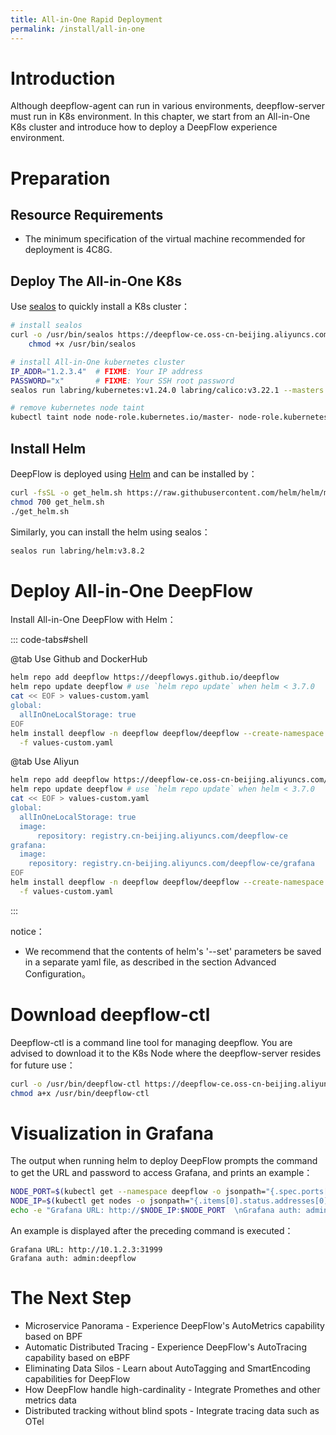 ```yaml
---
title: All-in-One Rapid Deployment
permalink: /install/all-in-one
---
```


# Introduction

Although deepflow-agent can run in various environments, deepflow-server must run in K8s environment. In this chapter, we start from an All-in-One K8s cluster and introduce how to deploy a DeepFlow experience environment.


# Preparation

## Resource Requirements

- The minimum specification of the virtual machine recommended for deployment is 4C8G.

## Deploy The All-in-One K8s

Use [sealos](https://github.com/labring/sealos)  to quickly install a K8s cluster：

```bash
# install sealos
curl -o /usr/bin/sealos https://deepflow-ce.oss-cn-beijing.aliyuncs.com/sealos/sealos && \
    chmod +x /usr/bin/sealos

# install All-in-One kubernetes cluster
IP_ADDR="1.2.3.4"  # FIXME: Your IP address
PASSWORD="x"       # FIXME: Your SSH root password
sealos run labring/kubernetes:v1.24.0 labring/calico:v3.22.1 --masters $IP_ADDR -p $PASSWORD

# remove kubernetes node taint
kubectl taint node node-role.kubernetes.io/master- node-role.kubernetes.io/control-plane- --all
```

## Install Helm

DeepFlow is deployed using [Helm](https://helm.sh/) and can be installed by：
```bash
curl -fsSL -o get_helm.sh https://raw.githubusercontent.com/helm/helm/main/scripts/get-helm-3
chmod 700 get_helm.sh
./get_helm.sh
```

Similarly, you can install the helm using sealos：
```bash
sealos run labring/helm:v3.8.2
```

# Deploy All-in-One DeepFlow

Install All-in-One DeepFlow with Helm：

::: code-tabs#shell

@tab Use Github and DockerHub

```bash
helm repo add deepflow https://deepflowys.github.io/deepflow
helm repo update deepflow # use `helm repo update` when helm < 3.7.0
cat << EOF > values-custom.yaml
global:
  allInOneLocalStorage: true
EOF
helm install deepflow -n deepflow deepflow/deepflow --create-namespace \
  -f values-custom.yaml
```

@tab Use Aliyun

```bash
helm repo add deepflow https://deepflow-ce.oss-cn-beijing.aliyuncs.com/chart/stable
helm repo update deepflow # use `helm repo update` when helm < 3.7.0
cat << EOF > values-custom.yaml
global:
  allInOneLocalStorage: true
  image:
      repository: registry.cn-beijing.aliyuncs.com/deepflow-ce
grafana:
  image:
    repository: registry.cn-beijing.aliyuncs.com/deepflow-ce/grafana
EOF
helm install deepflow -n deepflow deepflow/deepflow --create-namespace \
  -f values-custom.yaml
```

:::

notice：
- We recommend that the contents of helm's '--set' parameters be saved in a separate yaml file, as described in the section Advanced Configuration。

# Download deepflow-ctl

Deepflow-ctl is a command line tool for managing deepflow. You are advised to download it to the K8s Node where the deepflow-server resides for future use：
```bash
curl -o /usr/bin/deepflow-ctl https://deepflow-ce.oss-cn-beijing.aliyuncs.com/bin/ctl/stable/linux/$(arch | sed 's|x86_64|amd64|' | sed 's|aarch64|arm64|')/deepflow-ctl
chmod a+x /usr/bin/deepflow-ctl
```

# Visualization in Grafana

The output when running helm to deploy DeepFlow prompts the command to get the URL and password to access Grafana, and prints an example：
```bash
NODE_PORT=$(kubectl get --namespace deepflow -o jsonpath="{.spec.ports[0].nodePort}" services deepflow-grafana)
NODE_IP=$(kubectl get nodes -o jsonpath="{.items[0].status.addresses[0].address}")
echo -e "Grafana URL: http://$NODE_IP:$NODE_PORT  \nGrafana auth: admin:deepflow"
```

An example is displayed after the preceding command is executed：
```text
Grafana URL: http://10.1.2.3:31999
Grafana auth: admin:deepflow
```

# The Next Step

- Microservice Panorama - Experience DeepFlow's AutoMetrics capability based on BPF
- Automatic Distributed Tracing - Experience DeepFlow's AutoTracing capability based on eBPF
- Eliminating Data Silos - Learn about AutoTagging and SmartEncoding capabilities for DeepFlow
- How DeepFlow handle high-cardinality - Integrate Promethes and other metrics data
- Distributed tracking without blind spots - Integrate tracing data such as OTel
